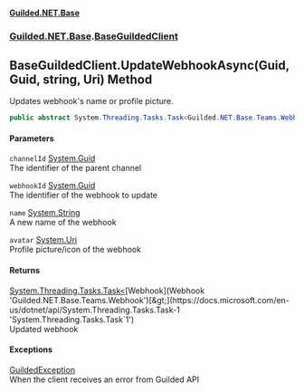 
#### [Guilded.NET.Base](index 'index')
### [Guilded.NET.Base](index#Guilded_NET_Base 'Guilded.NET.Base').[BaseGuildedClient](BaseGuildedClient 'Guilded.NET.Base.BaseGuildedClient')
## BaseGuildedClient.UpdateWebhookAsync(Guid, Guid, string, Uri) Method
Updates webhook's name or profile picture.  
```csharp
public abstract System.Threading.Tasks.Task<Guilded.NET.Base.Teams.Webhook> UpdateWebhookAsync(System.Guid channelId, System.Guid webhookId, string name, System.Uri avatar);
```

#### Parameters
<a name='Guilded_NET_Base_BaseGuildedClient_UpdateWebhookAsync(System_Guid_System_Guid_string_System_Uri)_channelId'></a>
`channelId` [System.Guid](https://docs.microsoft.com/en-us/dotnet/api/System.Guid 'System.Guid')  
The identifier of the parent channel
  
<a name='Guilded_NET_Base_BaseGuildedClient_UpdateWebhookAsync(System_Guid_System_Guid_string_System_Uri)_webhookId'></a>
`webhookId` [System.Guid](https://docs.microsoft.com/en-us/dotnet/api/System.Guid 'System.Guid')  
The identifier of the webhook to update
  
<a name='Guilded_NET_Base_BaseGuildedClient_UpdateWebhookAsync(System_Guid_System_Guid_string_System_Uri)_name'></a>
`name` [System.String](https://docs.microsoft.com/en-us/dotnet/api/System.String 'System.String')  
A new name of the webhook
  
<a name='Guilded_NET_Base_BaseGuildedClient_UpdateWebhookAsync(System_Guid_System_Guid_string_System_Uri)_avatar'></a>
`avatar` [System.Uri](https://docs.microsoft.com/en-us/dotnet/api/System.Uri 'System.Uri')  
Profile picture/icon of the webhook
  

#### Returns
[System.Threading.Tasks.Task&lt;](https://docs.microsoft.com/en-us/dotnet/api/System.Threading.Tasks.Task-1 'System.Threading.Tasks.Task`1')[Webhook](Webhook 'Guilded.NET.Base.Teams.Webhook')[&gt;](https://docs.microsoft.com/en-us/dotnet/api/System.Threading.Tasks.Task-1 'System.Threading.Tasks.Task`1')  
Updated webhook

#### Exceptions
[GuildedException](GuildedException 'Guilded.NET.Base.GuildedException')  
When the client receives an error from Guilded API
